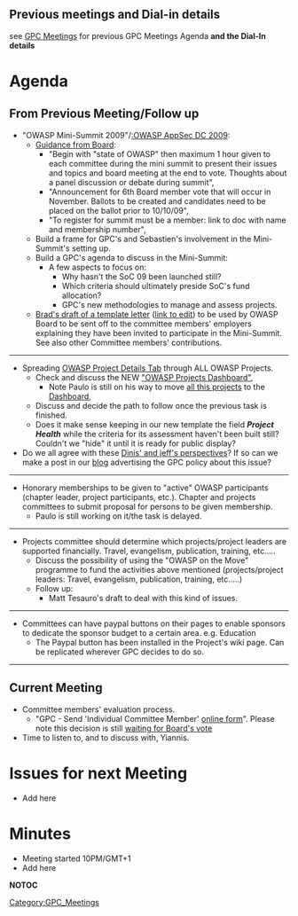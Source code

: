 ## Previous meetings and Dial-in details

see [GPC Meetings](:Category:GPC_Meetings "wikilink") for previous GPC
Meetings Agenda **and the Dial-In details**

# Agenda

## From Previous Meeting/Follow up

  - "OWASP Mini-Summit 2009"/[:OWASP AppSec DC
    2009](:OWASP_AppSec_DC_2009 "wikilink"):
      - [Guidance from
        Board](:OWASP_Board_Meeting_September_01 "wikilink"):
          - "Begin with "state of OWASP" then maximum 1 hour given to
            each committee during the mini summit to present their
            issues and topics and board meeting at the end to vote.
            Thoughts about a panel discussion or debate during summit",
          - "Announcement for 6th Board member vote that will occur in
            November. Ballots to be created and candidates need to be
            placed on the ballot prior to 10/10/09",
          - "To register for summit must be a member: link to doc with
            name and membership number",
      - Build a frame for GPC's and Sebastien's involvement in the
        Mini-Summit's setting up.
      - Build a GPC's agenda to discuss in the Mini-Summit:
          - A few aspects to focus on:
              - Why hasn't the SoC 09 been launched still?
              - Which criteria should ultimately preside SoC's fund
                allocation?
              - GPC's new methodologies to manage and assess projects.
      - [Brad's draft of a template
        letter](https://docs.google.com/a/owasp.org/Doc?docid=0AQkwJ4Fmt3R3ZGdzN3NtNG5fNDRocTU0MjZkNg&hl=en)
        ([link to
        edit](https://docs.google.com/a/owasp.org/Doc?docid=0AQkwJ4Fmt3R3ZGdzN3NtNG5fNDRocTU0MjZkNg&hl=en))
        to be used by OWASP Board to be sent off to the committee
        members' employers explaining they have been invited to
        participate in the Mini-Summit. See also other Committee
        members' contributions.

-----

  - Spreading [OWASP Project Details
    Tab](:Template:OWASP_Project_Identification_Tab "wikilink") through
    ALL OWASP Projects.
      - Check and discuss the NEW ["OWASP Projects
        Dashboard"](OWASP_Project_Details_Table "wikilink"),
          - Note Paulo is still on his way to move [all this
            projects](https://spreadsheets.google.com/a/owasp.org/ccc?key=0An4Puwz7EA41cjJaamFRRGZXNVdRNlplR0s0cDFVRVE&hl=en)
            to the [Dashboard](OWASP_Project_Details_Table "wikilink"),
      - Discuss and decide the path to follow once the previous task is
        finished.
      - Does it make sense keeping in our new template the field
        ***Project Health*** while the criteria for its assessment
        haven't been built still? Couldn't we "hide" it until it is
        ready for public display?
  - Do we all agree with these [Dinis' and jeff's
    perspectives](http://shorttext.com/imjrt5ikq)? If so can we make a
    post in our [blog](http://globalprojectscommittee.wordpress.com/)
    advertising the GPC policy about this issue?

-----

  - Honorary memberships to be given to "active" OWASP participants
    (chapter leader, project participants, etc.). Chapter and projects
    committees to submit proposal for persons to be given membership.
      - Paulo is still working on it/the task is delayed.

-----

  - Projects committee should determine which projects/project leaders
    are supported financially. Travel, evangelism, publication,
    training, etc.....
      - Discuss the possibility of using the "OWASP on the Move"
        programme to fund the activities above mentioned
        (projects/project leaders: Travel, evangelism, publication,
        training, etc.....)
      - Follow up:
          - Matt Tesauro's draft to deal with this kind of issues.

-----

  - Committees can have paypal buttons on their pages to enable sponsors
    to dedicate the sponsor budget to a certain area. e.g. Education
      - The Paypal button has been installed in the Project's wiki page.
        Can be replicated wherever GPC decides to do so.

-----

## Current Meeting

  - Committee members' evaluation process.
      - "GPC - Send 'Individual Committee Member' [online
        form](https://spreadsheets.google.com/viewform?formkey=ckdDbXE0bkxPM3dkbDZvSmFNWVBGcnc6MA)".
        Please note this decision is still [waiting for Board's
        vote](OWASP_Board_Meeting_July_7,_2009_Agenda "wikilink")
  - Time to listen to, and to discuss with, Yiannis.

# Issues for next Meeting

  - Add here

# Minutes

  - Meeting started 10PM/GMT+1
  - Add here

__NOTOC__

[Category:GPC_Meetings](Category:GPC_Meetings "wikilink")